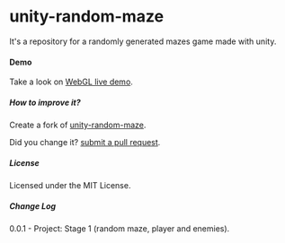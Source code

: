 # unity-random-maze
It's a repository for a randomly generated mazes game made with unity.

#### Demo

Take a look on [WebGL live demo](https://cdn.rawgit.com/joaokucera/unity-random-maze/development/build/randommaze/index.html).

##### How to improve it?

Create a fork of [unity-random-maze](https://github.com/joaokucera/unity-random-maze/fork). 

Did you change it? [submit a pull request](https://github.com/joaokucera/unity-random-maze/pull/new/master).

##### License

Licensed under the MIT License.

##### Change Log

0.0.1 - Project: Stage 1 (random maze, player and enemies).